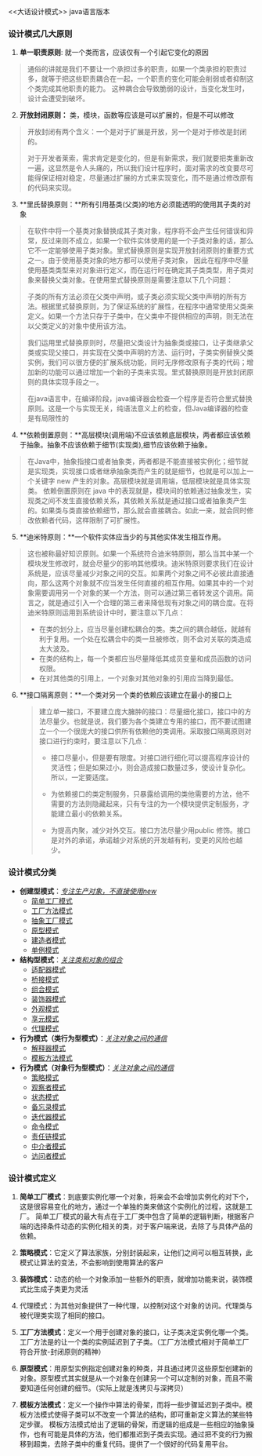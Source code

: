 <<大话设计模式>> java语言版本

### 设计模式几大原则

1. **单一职责原则**:  就一个类而言，应该仅有一个引起它变化的原因

> 通俗的讲就是我们不要让一个承担过多的职责，如果一个类承担的职责过多，就等于把这些职责耦合在一起，一个职责的变化可能会削弱或者抑制这个类完成其他职责的能力。 这种耦合会导致脆弱的设计，当变化发生时，设计会遭受到破坏。

2. **开放封闭原则：** 类，模块，函数等应该是可以扩展的，但是不可以修改

> 开放封闭有两个含义：一个是对于扩展是开放，另一个是对于修改是封闭的。
>
> 对于开发者莱索，需求肯定是变化的，但是有新需求，我们就要把类重新改一遍，这显然是令人头痛的，所以我们设计程序时，面对需求的改变要尽可能得保证相对稳定，尽量通过扩展的方式来实现变化，而不是通过修改原有的代码来实现。

3. **里氏替换原则：**所有引用基类(父类)的地方必须能透明的使用其子类的对象

> 在软件中将一个基类对象替换成其子类对象，程序将不会产生任何错误和异常，反过来则不成立，如果一个软件实体使用的是一个子类对象的话，那么它不一定能够使用子类对象。里式替换原则是实现开放封闭原则的重要方式之一。由于使用基类对象的地方都可以使用子类对象， 因此在程序中尽量使用基类类型来对对象进行定义，而在运行时在确定其子类类型，用子类对象来替换父类对象。在使用里式替换原则是需要注意以下几个问题：
>
> 子类的所有方法必须在父类中声明，或子类必须实现父类中声明的所有方法。根据里式替换原则，为了保证系统的扩展性，在程序中通常使用父类来定义。如果一个方法只存于子类中，在父类中不提供相应的声明，则无法在以父类定义的对象中使用该方法。
>
> 我们运用里式替换原则时，尽量把父类设计为抽象类或接口，让子类继承父类或实现父接口，并实现在父类中声明的方法、运行时，子类实例替换父类实例，我们可以很方便的扩展系统功能，同时无序修改原有子类的代码；增加新的功能可以通过增加一个新的子类来实现。里式替换原则是开放封闭原则的具体实现手段之一。
>
> 在java语言中，在编译阶段，java编译器会检查一个程序是否符合里式替换原则。这是一个与实现无关，纯语法意义上的检查，但Java编译器的检查是有局限性的

4. **依赖倒置原则：**高层模块(调用端)不应该依赖底层模块，两者都应该依赖于抽象。抽象不应该依赖于细节(实现类),细节应该依赖于抽象。

> 在Java中，抽象指接口或者抽象类，两者都是不能直接被实例化；细节就是实现类，实现接口或者继承抽象类而产生的就是细节，也就是可以加上一个关键字 new 产生的对象。高层模块就是调用端，低层模块就是具体实现类。 依赖倒置原则在 java 中的表现就是，模块间的依赖通过抽象发生，实现类之间不发生直接依赖关系，其依赖关系就是通过接口或者抽象类产生的。如果类与类直接依赖细节，那么就会直接耦合。如此一来，就会同时修改依赖者代码，这样限制了可扩展性。

5. **迪米特原则：**一个软件实体应当少的与其他实体发生相互作用。

> 这也被称最好知识原则。如果一个系统符合迪米特原则，那么当其中某一个模块发生修改时，就会尽量少的影响其他模块。迪米特原则要求我们在设计系统是，应该尽量减少对象之间的交互。如果两个对象之间不必彼此直接通向，那么这两个对象就不应当发生任何直接的相互作用。如果其中的一个对象需要调用另一个对象的某一个方法，则可以通过第三者转发这个调用。简言之，就是通过引入一个合理的第三者来降低现有对象之间的耦合度。在将迪米特原则运用到系统设计中时，要注意以下几点：
>
> - 在类的划分上，应当尽量创建松耦合的类。类之间的耦合越低，就越有利于复用。一个处在松耦合中的类一旦被修改，则不会对关联的类造成太大波及。
> - 在类的结构上，每一个类都应当尽量降低其成员变量和成员函数的访问权限。
> - 在对其他类的引用上，一个对象对其他对象的引用应当降到最低。

6. **接口隔离原则：**一个类对另一个类的依赖应该建立在最小的接口上

   > 建立单一接口，不要建立庞大臃肿的接口：尽量细化接口，接口中的方法尽量少。也就是说，我们要为各个类建立专用的接口，而不要试图建立一个一个很庞大的接口供所有依赖他的类调用。采取接口隔离原则对接口进行约束时，要注意以下几点：
   >
   > - 接口尽量小，但是要有限度。对接口进行细化可以提高程序设计的灵活性；但是如果过小，则会造成接口数量过多，使设计复杂化。所以，一定要适度。
   >
   > - 为依赖接口的类定制服务，只暴露给调用的类他需要的方法，他不需要的方法则隐藏起来，只有专注的为一个模块提供定制服务，才能建立最小的依赖关系。
   >
   > - 为提高内聚，减少对外交互。接口方法尽量少用public 修饰。接口是对外的承诺，承诺越少对系统的开发越有利，变更的风险也越少。

>
>

### 设计模式分类

- **创建型模式**：<u>*专注生产对象，不直接使用new*</u>
    - [简单工厂模式](https://github.com/1546844168/java-design-patterns/tree/master/simple-factory)
    - [工厂方法模式](https://github.com/1546844168/java-design-patterns/tree/master/factory-method)
    - [抽象工厂模式](https://github.com/1546844168/java-design-patterns/tree/master/abstract-factory)
    - [原型模式](https://github.com/1546844168/java-design-patterns/tree/master/prototype)
    - [建造者模式](https://github.com/1546844168/java-design-patterns/tree/master/builder)
    - [单例模式](https://github.com/1546844168/java-design-patterns/tree/master/singleton)
- **结构型模式**：*<u>关注类和对象的组合</u>*
    - [适配器模式](https://github.com/1546844168/java-design-patterns/tree/master/adapter)
    - [桥接模式](https://github.com/1546844168/java-design-patterns/tree/master/bridge)
    - [组合模式](https://github.com/1546844168/java-design-patterns/tree/master/composite)
    - [装饰器模式](https://github.com/1546844168/java-design-patterns/tree/master/decorator)
    - [外观模式](https://github.com/1546844168/java-design-patterns/tree/master/facade)
    - [享元模式](https://github.com/1546844168/java-design-patterns/tree/master/flyweight)
    - [代理模式](https://github.com/1546844168/java-design-patterns/tree/master/proxy)
- **行为模式（类行为型模式）**：*<u>关注对象之间的通信</u>*
    - [解释器模式](https://github.com/1546844168/java-design-patterns/tree/master/interpreter)
    - [模板方法模式](https://github.com/1546844168/java-design-patterns/tree/master/template)
- **行为模式（对象行为型模式）**：*<u>关注对象之间的通信</u>*
    - [策略模式](https://github.com/1546844168/java-design-patterns/tree/master/strategy)
    - [观察者模式](https://github.com/1546844168/java-design-patterns/tree/master/observer)
    - [状态模式](https://github.com/1546844168/java-design-patterns/tree/master/state)
    - [备忘录模式](https://github.com/1546844168/java-design-patterns/tree/master/memento)
    - [迭代器模式](https://github.com/1546844168/java-design-patterns/tree/master/iteractor)
    - [命令模式](https://github.com/1546844168/java-design-patterns/tree/master/command)
    - [责任链模式](https://github.com/1546844168/java-design-patterns/tree/master/responsibility-chain)
    - [中介者模式](https://github.com/1546844168/java-design-patterns/tree/master/mediator)
    - [访问者模式](https://github.com/1546844168/java-design-patterns/tree/master/visitor)

### 设计模式定义

1. **简单工厂模式**：到底要实例化哪一个对象，将来会不会增加实例化的对下个，这是很容易变化的地方，通过一个单独的类来做这个实例化的过程，这就是工厂。
   简单工厂模式的最大有点在于工厂类中包含了简单的逻辑判断，根据客户端的选择条件动态的实例化相关的类，对于客户端来说，去除了与具体产品的依赖。


2. **策略模式**：它定义了算法家族，分别封装起来，让他们之间可以相互转换，此模式让算法的变法，不会影响到使用算法的客户

3. **装饰模式**：动态的给一个对象添加一些额外的职责，就增加功能来说，装饰模式比生成子类更为灵活

4. 代理模式：为其他对象提供了一种代理，以控制对这个对象的访问。代理类与被代理类实现了相同的接口。

5. **工厂方法模式**：定义一个用于创建对象的接口，让子类决定实例化哪一个类。工厂方法是的让一个类的实例延迟到了子类。（工厂方法模式相对于简单工厂符合开放-封闭原则的精神）

6. **原型模式**：用原型实例指定创建对象的种类，并且通过拷贝这些原型创建新的对象。原型模式其实就是从一个对象在创建另一个可以定制的对象，而且不需要知道任何创建的细节。（实际上就是浅拷贝与深拷贝）

7. **模板方法模式**：定义一个操作中算法的骨架，而将一些步骤延迟到子类中。模板方法模式使得子类可以不改变一个算法的结构，即可重新定义算法的某些特定步骤。
   模板方法模式给出了逻辑的骨架，而逻辑的组成是一些相应的抽象操作，也有可能是具体的方法，他们都推迟到子类去实现。通过把不变的行为搬移到超类，去除子类中的重复代码。提供了一个很好的代码复用平台。